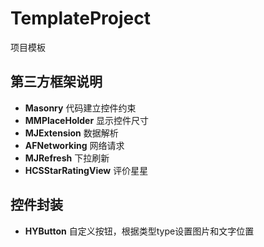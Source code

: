 # TemplateProject
项目模板

## 第三方框架说明
* **Masonry**
代码建立控件约束
* **MMPlaceHolder**
显示控件尺寸
* **MJExtension**
数据解析
* **AFNetworking**
网络请求
* **MJRefresh**
下拉刷新
* **HCSStarRatingView**
评价星星

## 控件封装

* **HYButton**
自定义按钮，根据类型type设置图片和文字位置
